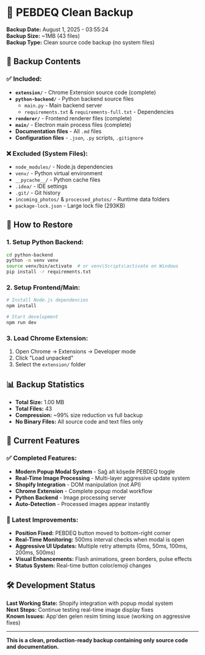 # 🧹 PEBDEQ Clean Backup

**Backup Date:** August 1, 2025 - 03:55:24  
**Backup Size:** ~1MB (43 files)  
**Backup Type:** Clean source code backup (no system files)

## 📁 Backup Contents

### ✅ Included:
- **`extension/`** - Chrome Extension source code (complete)
- **`python-backend/`** - Python backend source files
  - `main.py` - Main backend server
  - `requirements.txt` & `requirements-full.txt` - Dependencies
- **`renderer/`** - Frontend renderer files (complete)
- **`main/`** - Electron main process files (complete)
- **Documentation files** - All `.md` files
- **Configuration files** - `.json`, `.py` scripts, `.gitignore`

### ❌ Excluded (System Files):
- `node_modules/` - Node.js dependencies
- `venv/` - Python virtual environment
- `__pycache__/` - Python cache files
- `.idea/` - IDE settings
- `.git/` - Git history
- `incoming_photos/` & `processed_photos/` - Runtime data folders
- `package-lock.json` - Large lock file (293KB)

## 🚀 How to Restore

### 1. Setup Python Backend:
```bash
cd python-backend
python -m venv venv
source venv/bin/activate  # or venv\Scripts\activate on Windows
pip install -r requirements.txt
```

### 2. Setup Frontend/Main:
```bash
# Install Node.js dependencies
npm install

# Start development
npm run dev
```

### 3. Load Chrome Extension:
1. Open Chrome → Extensions → Developer mode
2. Click "Load unpacked"
3. Select the `extension/` folder

## 📊 Backup Statistics

- **Total Size:** 1.00 MB
- **Total Files:** 43
- **Compression:** ~99% size reduction vs full backup
- **No Binary Files:** All source code and text files only

## 🎯 Current Features

### ✅ Completed Features:
- **Modern Popup Modal System** - Sağ alt köşede PEBDEQ toggle
- **Real-Time Image Processing** - Multi-layer aggressive update system
- **Shopify Integration** - DOM manipulation (not API)
- **Chrome Extension** - Complete popup modal workflow
- **Python Backend** - Image processing server
- **Auto-Detection** - Processed images appear instantly

### 🔧 Latest Improvements:
- **Position Fixed:** PEBDEQ button moved to bottom-right corner
- **Real-Time Monitoring:** 500ms interval checks when modal is open
- **Aggressive UI Updates:** Multiple retry attempts (0ms, 50ms, 100ms, 200ms, 500ms)
- **Visual Enhancements:** Flash animations, green borders, pulse effects
- **Status System:** Real-time button color/emoji changes

## 🛠️ Development Status

**Last Working State:** Shopify integration with popup modal system  
**Next Steps:** Continue testing real-time image display fixes  
**Known Issues:** App'den gelen resim timing issue (working on aggressive fixes)

---

**This is a clean, production-ready backup containing only source code and documentation.**